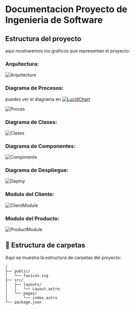 # Documentacion Proyecto de Ingenieria de Software

## Estructura del proyecto
aqui mostraremos los graficos que representan el proyecto:

### Arquitectura:
![Arquitecture](https://github.com/JosBenites23/ProyectoIs/blob/main/Diagramas%20UML%20Proyecto/diagrama_arquitectura.png)

### Diagrama de Procesos: 
puedes ver el diagrama en [![LucidChart](https://cdn-cashy-static-assets.lucidchart.com/lucid/logos/lucidchart.svg)](https://lucid.app/lucidchart/4120330b-bb6f-4a15-b8cc-f2b79ba87c6b/edit?viewport_loc=-485%2C133%2C3928%2C1744%2C0_0&invitationId=inv_466f33f0-9960-4705-b27d-acd4a4a368a8)

![Proces](https://github.com/JosBenites23/ProyectoIs/blob/main/Diagramas%20UML%20Proyecto/Proceso%20cliente.png)


### Diagrama de Clases:
![Clases](https://github.com/JosBenites23/ProyectoIs/blob/main/Diagramas%20UML%20Proyecto/diagrama_clases_compras.png)

### Diagrama de Componentes:
![Components](https://github.com/JosBenites23/ProyectoIs/blob/main/Diagramas%20UML%20Proyecto/diagrama_componentes_compras.png)

### Diagrama de Despliegue:
![Deploy](https://github.com/JosBenites23/ProyectoIs/blob/main/Diagramas%20UML%20Proyecto/diagrama_arquitectura.png)

### Modulo del Cliente:
![ClientModule](https://github.com/JosBenites23/ProyectoIs/blob/main/Diagramas%20UML%20Proyecto/modulo_cliente.png)

### Modulo del Producto:
![ProductModule](https://github.com/JosBenites23/ProyectoIs/blob/main/Diagramas%20UML%20Proyecto/modulo_producto.png)

## 🚀 Estructura de carpetas

Aqui se muestra la estructura de carpetas del proyecto:

```text
/
├── public/
│   └── favicon.svg
├── src/
│   ├── layouts/
│   │   └── Layout.astro
│   └── pages/
│       └── index.astro
└── package.json
```

<!-- ## 🧞 Commandos utilizados

All commands are run from the root of the project, from a terminal:

| Command                   | Action                                           |
| :------------------------ | :----------------------------------------------- |
| `npm install`             | Installs dependencies                            |
| `npm run dev`             | Starts local dev server at `localhost:4321`      |
| `npm run build`           | Build your production site to `./dist/`          |
| `npm run preview`         | Preview your build locally, before deploying     |
| `npm run astro ...`       | Run CLI commands like `astro add`, `astro check` |
| `npm run astro -- --help` | Get help using the Astro CLI                     |

## 👀 Want to learn more?

Feel free to check [our documentation](https://docs.astro.build) or jump into our [Discord server](https://astro.build/chat). -->
